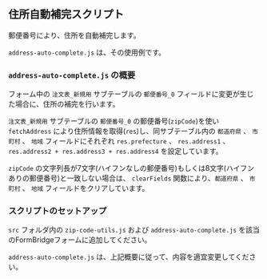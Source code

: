 ## 住所自動補完スクリプト
郵便番号により、住所を自動補完します。

`address-auto-complete.js` は、その使用例です。

### `address-auto-complete.js` の概要
フォーム中の `注文表_新規用` サブテーブルの `郵便番号_0` フィールドに変更が生じた場合に、住所の補完を行います。

`注文表_新規用` サブテーブルの `郵便番号_0` の郵便番号(`zipCode`)を使い `fetchAddress` により住所情報を取得(`res`)し、同サブテーブル内の `都道府県` 、 `市町村` 、 `地域` フィールドにそれぞれ `res.prefecture` 、 `res.address1` 、 `res.address2 + res.address3 + res.address4` を設定しています。

`zipCode` の文字列長が7文字(ハイフンなしの郵便番号)もしくは8文字(ハイフンありの郵便番号)と一致しない場合は、 `clearFields` 関数により、`都道府県` 、 `市町村` 、 `地域` フィールドをクリアしています。

### スクリプトのセットアップ
`src` フォルダ内の `zip-code-utils.js` および `address-auto-complete.js` を該当のFormBridgeフォームに追加してください。

`address-auto-complete.js` は、上記概要に従って、内容を適宜変更してください。